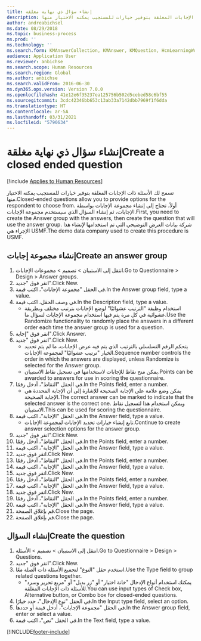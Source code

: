 ```yaml
---
title: إنشاء سؤال ذي نهاية مغلقة
description: تسمح لك الأسئلة ذات الإجابات المغلقة بتوفير خيارات للمستجيب يمكنه الاختيار منها.
author: andreabichsel
ms.date: 08/29/2018
ms.topic: business-process
ms.prod: ''
ms.technology: ''
ms.search.form: KMAnswerCollection, KMAnswer, KMQuestion, HcmLearningWorkspace
audience: Application User
ms.reviewer: anbichse
ms.search.scope: Human Resources
ms.search.region: Global
ms.author: anbichse
ms.search.validFrom: 2016-06-30
ms.dyn365.ops.version: Version 7.0.0
ms.openlocfilehash: 41e12e6f35237ea125756b502d5cebed58c6bf55
ms.sourcegitcommit: 3cdc42346bb653c13ab33a7142dbb7969f1f6dda
ms.translationtype: HT
ms.contentlocale: ar-SA
ms.lasthandoff: 03/31/2021
ms.locfileid: "5790634"
---
```

# <a name="create-a-closed-ended-question"></a><span data-ttu-id="da736-103">إنشاء سؤال ذي نهاية مغلقة</span><span class="sxs-lookup"><span data-stu-id="da736-103">Create a closed ended question</span></span>

[!include [Applies to Human Resources](../includes/applies-to-hr.md)]



<span data-ttu-id="da736-104">تسمح لك الأسئلة ذات الإجابات المغلقة بتوفير خيارات للمستجيب يمكنه الاختيار منها.</span><span class="sxs-lookup"><span data-stu-id="da736-104">Closed-ended questions allow you to provide options for the respondent to choose from.</span></span> <span data-ttu-id="da736-105">أولاً، تحتاج إلى إنشاء مجموعة الإجابات بواسطة الإجابات، ثم إنشاء السؤال الذي سيستخدم مجموعة الإجابات.</span><span class="sxs-lookup"><span data-stu-id="da736-105">First, you need to create the Answer group with the answers, then create the question that will use the answer group.</span></span> <span data-ttu-id="da736-106">شركة بيانات العرض التوضيحي التي تم استخدامها لإنشاء هذا الإجراء هي USMF.</span><span class="sxs-lookup"><span data-stu-id="da736-106">The demo data company used to create this procedure is USMF.</span></span>


## <a name="create-an-answer-group"></a><span data-ttu-id="da736-107">إنشاء مجموعة إجابات</span><span class="sxs-lookup"><span data-stu-id="da736-107">Create an answer group</span></span>
1. <span data-ttu-id="da736-108">انتقل إلى الاستبيان > تصميم > مجموعات الإجابات.</span><span class="sxs-lookup"><span data-stu-id="da736-108">Go to Questionnaire > Design > Answer groups.</span></span>
2. <span data-ttu-id="da736-109">انقر فوق "جديد".</span><span class="sxs-lookup"><span data-stu-id="da736-109">Click New.</span></span>
3. <span data-ttu-id="da736-110">في الحقل "مجموعة الإجابات"، اكتب قيمة.</span><span class="sxs-lookup"><span data-stu-id="da736-110">In the Answer group field, type a value.</span></span>
4. <span data-ttu-id="da736-111">في وصف الحقل، اكتب قيمة.</span><span class="sxs-lookup"><span data-stu-id="da736-111">In the Description field, type a value.</span></span>
    * <span data-ttu-id="da736-112">استخدام وظيفة "الترتيب عشوائيًا‬" لوضع الإجابات بترتيب مختلف وبطريقة عشوائية في كل مرة يتم فيها استخدام مجموعة الإجابات لسؤال ما.</span><span class="sxs-lookup"><span data-stu-id="da736-112">Use the Randomize functionality to randomly place the answers in a different order each time the answer group is used for a question.</span></span>  
5. <span data-ttu-id="da736-113">انقر فوق "إجابة".</span><span class="sxs-lookup"><span data-stu-id="da736-113">Click Answer.</span></span>
6. <span data-ttu-id="da736-114">انقر فوق "جديد".</span><span class="sxs-lookup"><span data-stu-id="da736-114">Click New.</span></span>
    * <span data-ttu-id="da736-115">يتحكم الرقم التسلسلي بالترتيب الذي يتم فيه عرض الإجابات، ما لم يتم تحديد الخيار "ترتيب عشوائيًا" لمجموعة الإجابات.</span><span class="sxs-lookup"><span data-stu-id="da736-115">Sequence number controls the order in which the answers are displayed, unless Randomize is selected for the Answer group.</span></span>  
    * <span data-ttu-id="da736-116">يمكن منح نقاط للإجابات لاستخدامها في تسجيل نقاط الاستبيان.</span><span class="sxs-lookup"><span data-stu-id="da736-116">Points can be awarded to answers for use in scoring the questionnaire.</span></span>  
7. <span data-ttu-id="da736-117">في الحقل "النقاط‬"، أدخل رقمًا.</span><span class="sxs-lookup"><span data-stu-id="da736-117">In the Points field, enter a number.</span></span>
    * <span data-ttu-id="da736-118">يمكن وضع علامة على الإجابة الصحيحة للإشارة إلى أن الإجابة المحددة هي الإجابة الصحيحة.</span><span class="sxs-lookup"><span data-stu-id="da736-118">The correct answer can be marked to indicate that the selected answer is the correct one.</span></span> <span data-ttu-id="da736-119">ويمكن استخدام هذا لتسجيل نقاط الاستبيان.</span><span class="sxs-lookup"><span data-stu-id="da736-119">This can be used for scoring the questionnaire.</span></span>  
8. <span data-ttu-id="da736-120">في الحقل "الإجابة‬"، اكتب قيمة.</span><span class="sxs-lookup"><span data-stu-id="da736-120">In the Answer field, type a value.</span></span>
    * <span data-ttu-id="da736-121">تابع إنشاء خيارات تحديد الإجابات لمجموعة الإجابات.</span><span class="sxs-lookup"><span data-stu-id="da736-121">Continue to create answer selection options for the answer group.</span></span>  
9. <span data-ttu-id="da736-122">انقر فوق "جديد".</span><span class="sxs-lookup"><span data-stu-id="da736-122">Click New.</span></span>
10. <span data-ttu-id="da736-123">في الحقل "النقاط‬"، أدخل رقمًا.</span><span class="sxs-lookup"><span data-stu-id="da736-123">In the Points field, enter a number.</span></span>
11. <span data-ttu-id="da736-124">في الحقل "الإجابة‬"، اكتب قيمة.</span><span class="sxs-lookup"><span data-stu-id="da736-124">In the Answer field, type a value.</span></span>
12. <span data-ttu-id="da736-125">انقر فوق جديد.</span><span class="sxs-lookup"><span data-stu-id="da736-125">Click New.</span></span>
13. <span data-ttu-id="da736-126">في الحقل "النقاط‬"، أدخل رقمًا.</span><span class="sxs-lookup"><span data-stu-id="da736-126">In the Points field, enter a number.</span></span>
14. <span data-ttu-id="da736-127">في الحقل "الإجابة‬"، اكتب قيمة.</span><span class="sxs-lookup"><span data-stu-id="da736-127">In the Answer field, type a value.</span></span>
15. <span data-ttu-id="da736-128">انقر فوق جديد.</span><span class="sxs-lookup"><span data-stu-id="da736-128">Click New.</span></span>
16. <span data-ttu-id="da736-129">في الحقل "النقاط‬"، أدخل رقمًا.</span><span class="sxs-lookup"><span data-stu-id="da736-129">In the Points field, enter a number.</span></span>
17. <span data-ttu-id="da736-130">في الحقل "الإجابة‬"، اكتب قيمة.</span><span class="sxs-lookup"><span data-stu-id="da736-130">In the Answer field, type a value.</span></span>
18. <span data-ttu-id="da736-131">انقر فوق جديد.</span><span class="sxs-lookup"><span data-stu-id="da736-131">Click New.</span></span>
19. <span data-ttu-id="da736-132">في الحقل "النقاط‬"، أدخل رقمًا.</span><span class="sxs-lookup"><span data-stu-id="da736-132">In the Points field, enter a number.</span></span>
20. <span data-ttu-id="da736-133">في الحقل "الإجابة‬"، اكتب قيمة.</span><span class="sxs-lookup"><span data-stu-id="da736-133">In the Answer field, type a value.</span></span>
21. <span data-ttu-id="da736-134">قم بإغلاق الصفحة.</span><span class="sxs-lookup"><span data-stu-id="da736-134">Close the page.</span></span>
22. <span data-ttu-id="da736-135">قم بإغلاق الصفحة.</span><span class="sxs-lookup"><span data-stu-id="da736-135">Close the page.</span></span>

## <a name="create-the-question"></a><span data-ttu-id="da736-136">إنشاء السؤال</span><span class="sxs-lookup"><span data-stu-id="da736-136">Create the question</span></span>
1. <span data-ttu-id="da736-137">انتقل إلى الاستبيان > تصميم > الأسئلة.</span><span class="sxs-lookup"><span data-stu-id="da736-137">Go to Questionnaire > Design > Questions.</span></span>
2. <span data-ttu-id="da736-138">انقر فوق "جديد".</span><span class="sxs-lookup"><span data-stu-id="da736-138">Click New.</span></span>
3. <span data-ttu-id="da736-139">استخدم حقل "النوع" لتجميع الأسئلة ذات الصلة معًا.</span><span class="sxs-lookup"><span data-stu-id="da736-139">Use the Type field to group related questions together.</span></span>
    * <span data-ttu-id="da736-140">يمكنك استخدام أنواع الإدخال "خانة اختيار" أو "زر بديل" أو "مربع تحرير وسرد‬" للأسئلة ذات الإجابات المغلقة.</span><span class="sxs-lookup"><span data-stu-id="da736-140">You can use input types of Check box, Alternative button, or Combo box for closed-ended questions.</span></span>  
4. <span data-ttu-id="da736-141">في الحقل "نوع الإدخال"، حدد خيارًا.</span><span class="sxs-lookup"><span data-stu-id="da736-141">In the Input type field, select an option.</span></span>
5. <span data-ttu-id="da736-142">في الحقل "مجموعة الإجابات"، أدخل قيمة أو حددها.</span><span class="sxs-lookup"><span data-stu-id="da736-142">In the Answer group field, enter or select a value.</span></span>
6. <span data-ttu-id="da736-143">في الحقل "نص"، اكتب قيمة.</span><span class="sxs-lookup"><span data-stu-id="da736-143">In the Text field, type a value.</span></span>



[!INCLUDE[footer-include](../includes/footer-banner.md)]